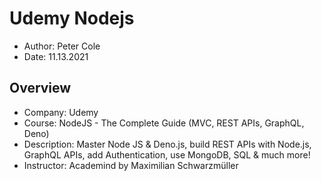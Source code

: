 # Udemy Nodejs

- Author: Peter Cole
- Date: 11.13.2021

## Overview

- Company: Udemy
- Course: NodeJS - The Complete Guide (MVC, REST APIs, GraphQL, Deno)
- Description: Master Node JS & Deno.js, build REST APIs with Node.js, GraphQL APIs, add Authentication, use MongoDB, SQL & much more!
- Instructor: Academind by Maximilian Schwarzmüller


